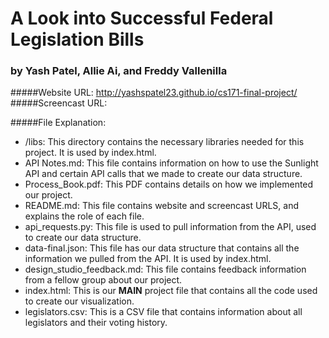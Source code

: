A Look into Successful Federal Legislation Bills
================================================
### by Yash Patel, Allie Ai, and Freddy Vallenilla

#####Website URL: http://yashspatel23.github.io/cs171-final-project/
#####Screencast URL: 



#####File Explanation:
* /libs: This directory contains the necessary libraries needed for this project. It is used by index.html.
* API Notes.md: This file contains information on how to use the Sunlight API and certain API calls that we made to create our data structure.
* Process_Book.pdf: This PDF contains details on how we implemented our project.
* README.md: This file contains website and screencast URLS, and explains the role of each file.
* api_requests.py: This file is used to pull information from the API, used to create our data structure.
* data-final.json: This file has our data structure that contains all the information we pulled from the API. It is used by index.html.
* design_studio_feedback.md: This file contains feedback information from a fellow group about our project.
* index.html: This is our <b>MAIN</b> project file that contains all the code used to create our visualization.
* legislators.csv: This is a CSV file that contains information about all legislators and their voting history.